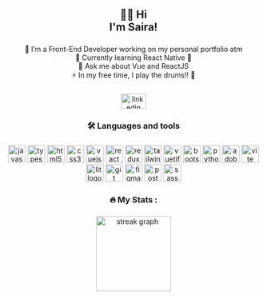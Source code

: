 <h2 align="center">👋😺 Hi <br>I'm Saira!</h2>

###

<p align="center">🚀  I’m a Front-End Developer working on my personal portfolio atm<br>🌱 Currently learning React Native 📱 <br>💬 Ask me about Vue and ReactJS<br>⚡ In my free time, I play the drums!! 🥁</p>

###

<div align="center">
  <a href="https://www.linkedin.com/in/smirart/" target="_blank">
    <img src="https://raw.githubusercontent.com/maurodesouza/profile-readme-generator/master/src/assets/icons/social/linkedin/default.svg" width="50" height="30" alt="linkedin logo"  />
  </a>
</div>

###


<h3 align="center">🛠 Languages and tools</h3>

###

<div align="center">
  <img src="https://skillicons.dev/icons?i=js" height="35" alt="javascript logo"  />
  <img src="https://skillicons.dev/icons?i=ts" height="35" alt="typescript logo"  />
  <img src="https://skillicons.dev/icons?i=html" height="35" alt="html5 logo"  />
  <img src="https://skillicons.dev/icons?i=css" height="35" alt="css3 logo"  />
  <img src="https://skillicons.dev/icons?i=vue" height="35" alt="vuejs logo"  />
  <img src="https://skillicons.dev/icons?i=react" height="35" alt="react logo"  />
  <img src="https://skillicons.dev/icons?i=redux" height="35" alt="redux logo"  />
  <img src="https://skillicons.dev/icons?i=tailwind" height="35" alt="tailwindcss logo"  />
  <img src="https://cdn.jsdelivr.net/gh/devicons/devicon/icons/vuetify/vuetify-original.svg" height="35" alt="vuetify logo"  />
  <img src="https://skillicons.dev/icons?i=bootstrap" height="35" alt="bootstrap logo"  />
  <img src="https://skillicons.dev/icons?i=py" height="35" alt="python logo"  />
  <img src="https://skillicons.dev/icons?i=ps" height="35" alt="adobephotoshop logo"  />
  <img src="https://skillicons.dev/icons?i=vite" height="35" alt="vite logo"  />
  <img src="https://skillicons.dev/icons?i=lit" height="35" alt="lit logo"  />
  <img src="https://skillicons.dev/icons?i=git" height="35" alt="git logo"  />
  <img src="https://skillicons.dev/icons?i=figma" height="35" alt="figma logo"  />
  <img src="https://skillicons.dev/icons?i=postman" height="35" alt="postman logo"  />
  <img src="https://skillicons.dev/icons?i=sass" height="35" alt="sass logo"  />
</div>

###

<h3 align="center">🔥   My Stats :</h3>

###

<div align="center" >
  <img height="150" src="https://streak-stats.demolab.com?user=smirart1&locale=en&mode=weekly&theme=codeSTACKr&hide_border=true&border_radius=5&date_format=j%20M%5B%20Y%5D&order=3" height="200" alt="streak graph"  />
</div>

###
